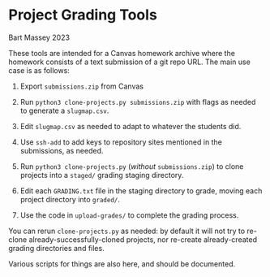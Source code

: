 # Project Grading Tools
Bart Massey 2023

These tools are intended for a Canvas homework archive where
the homework consists of a text submission of a git repo
URL. The main use case is as follows:

1. Export `submissions.zip` from Canvas

2. Run `python3 clone-projects.py submissions.zip` with
   flags as needed to generate a `slugmap.csv`.

3. Edit `slugmap.csv` as needed to adapt to whatever the
   students did.

4. Use `ssh-add` to add keys to repository sites mentioned
   in the submissions, as needed.

5. Run `python3 clone-projects.py` (*without*
   `submissions.zip`) to clone projects into a `staged/`
   grading staging directory.

6. Edit each `GRADING.txt` file in the staging directory to
   grade, moving each project directory into `graded/`.

7. Use the code in `upload-grades/` to complete the grading
   process.

You can rerun `clone-projects.py` as needed: by default it
will not try to re-clone already-successfully-cloned
projects, nor re-create already-created grading directories
and files.

Various scripts for things are also here, and should be
documented.
